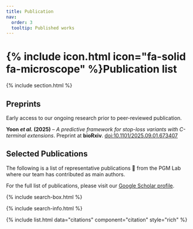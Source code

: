 ```yaml
---
title: Publication
nav:
  order: 3
  tooltip: Published works
---
```


# {% include icon.html icon="fa-solid fa-microscope" %}Publication list

{% include section.html %}

## Preprints

Early access to our ongoing research prior to peer-reviewed publication.

**Yoon *et al.* (2025)** – *A predictive framework for stop-loss variants with C-terminal extensions*. Preprint at **bioRxiv**. [doi:10.1101/2025.09.01.673407](https://doi.org/10.1101/2025.09.01.673407)


## Selected Publications

The following is a list of representative publications 📃 from the PGM Lab where our team has contributed as main authors.

For the full list of publications, please visit our [Google Scholar profile](https://scholar.google.com/citations?user=KIKGLvMAAAAJ).

{% include search-box.html %}

{% include search-info.html %}

{% include list.html data="citations" component="citation" style="rich" %}
